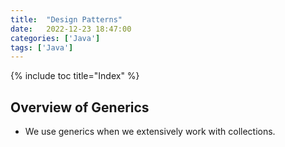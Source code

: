 ```yaml
---
title:  "Design Patterns"
date:   2022-12-23 18:47:00
categories: ['Java']
tags: ['Java']
---
```

{% include toc title="Index" %}

## Overview of Generics

* We use generics when we extensively work with collections.